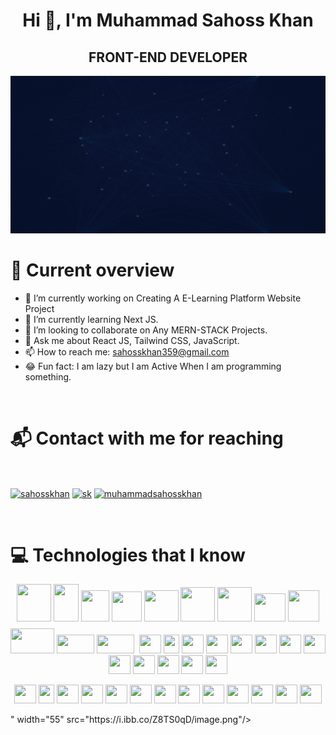 <h1 align="center">Hi 👋, I'm Muhammad Sahoss Khan</h1>
<h2 align="center">FRONT-END DEVELOPER</h2>

[![Banner](/images/MUHAMMAD%20SAHOSS%20KHAN%20(1).gif "image banner")](https://www.linkedin.com/in/muhammad-sahoss-khan-a8013a233/)


<h1>👀 Current overview</h1> 

- 🔭 I’m currently working on Creating A E-Learning Platform Website Project
- 🌱 I’m currently learning Next JS.
- 👯 I’m looking to collaborate on Any MERN-STACK Projects.
- 💬 Ask me about React JS, Tailwind CSS, JavaScript.
- 📫 How to reach me: sahosskhan359@gmail.com
- 😂 Fun fact: I am lazy but I am Active When I am programming something.

</br>

# 📬 Contact with me for reaching 
</br>
<p align="left">
<a href="https://www.linkedin.com/in/muhammad-sahoss-khan-a8013a233/" target="blank"><img align="center" src="https://i.ibb.co/MsWmyLd/image.png" alt="sahosskhan" height="30" width="30" /></a>
<a href="https://twitter.com/Sahosskhan" target="blank"><img align="center" src="https://i.ibb.co/vPTw8sD/image.png" alt="sk" height="30" width="40" /></a>
<a href="https://www.facebook.com/muhammadsahosskhan" target="blank"><img align="center" src="https://i.ibb.co/bPZTVvv/image.png" alt="muhammadsahosskhan" height="30" width="30" /></a>
</p>

</br>

# 💻 Technologies that I know
<p align="center">
<img height="60" width="55" src="https://i.ibb.co/7VrnXd3/image.png"/>
<img height="60" width="40" src="https://i.ibb.co/ygqd9jr/image.png"/>
<img height="50" width="45" src="https://i.ibb.co/qxPhJwp/image.png"/>
<img height="48" width="48" src="https://i.ibb.co/0rm2xFX/image.png"/>
<img height="50" width="55" src="https://i.ibb.co/jLrZvW5/image.png"/>
<img height="55" width="55" src="https://i.ibb.co/hBYWpw2/image.png"/>
<img height="55" width="55" src="https://i.ibb.co/kHf95Yg/image.png"/>
<img height="45" width="50" src="https://i.ibb.co/LZVZwC3/image.png"/>
<img height="50" width="50" src="https://i.ibb.co/2yN0y0v/image.png"/>
<img height="40" width="70" src="https://i.ibb.co/XjsdYVx/image.png"/>
<img height="30" width="60" src="https://i.ibb.co/8XKDFWG/image.png"/>
<img height="30" width="60" src="https://i.ibb.co/TRcJpVy/image.png"/>
<img height="48<p align="center">
<img height="30" width="35" src="https://i.ibb.co/7VrnXd3/image.png"/>
<img height="30" width="25" src="https://i.ibb.co/ygqd9jr/image.png"/>
<img height="30" width="35" src="https://i.ibb.co/qxPhJwp/image.png"/>
<img height="30" width="35" src="https://i.ibb.co/0rm2xFX/image.png"/>
<img height="30" width="35" src="https://i.ibb.co/jLrZvW5/image.png"/>
<img height="30" width="35" src="https://i.ibb.co/hBYWpw2/image.png"/>
<img height="30" width="35" src="https://i.ibb.co/kHf95Yg/image.png"/>
<img height="30" width="35" src="https://i.ibb.co/LZVZwC3/image.png"/>
<img height="30" width="35" src="https://i.ibb.co/2yN0y0v/image.png"/>
<img height="30" width="35" src="https://i.ibb.co/XjsdYVx/image.png"/>
<img height="30" width="35" src="https://i.ibb.co/8XKDFWG/image.png"/>
<img height="30" width="35" src="https://i.ibb.co/TRcJpVy/image.png"/>
<img height="30" width="35" src="https://i.ibb.co/Z8TS0qD/image.png"/>

</p><p align="center">
<img height="30" width="35" src="https://i.ibb.co/7VrnXd3/image.png"/>
<img height="30" width="25" src="https://i.ibb.co/ygqd9jr/image.png"/>
<img height="30" width="35" src="https://i.ibb.co/qxPhJwp/image.png"/>
<img height="30" width="35" src="https://i.ibb.co/0rm2xFX/image.png"/>
<img height="30" width="35" src="https://i.ibb.co/jLrZvW5/image.png"/>
<img height="30" width="35" src="https://i.ibb.co/hBYWpw2/image.png"/>
<img height="30" width="35" src="https://i.ibb.co/kHf95Yg/image.png"/>
<img height="30" width="35" src="https://i.ibb.co/LZVZwC3/image.png"/>
<img height="30" width="35" src="https://i.ibb.co/2yN0y0v/image.png"/>
<img height="30" width="35" src="https://i.ibb.co/XjsdYVx/image.png"/>
<img height="30" width="35" src="https://i.ibb.co/8XKDFWG/image.png"/>
<img height="30" width="35" src="https://i.ibb.co/TRcJpVy/image.png"/>
<img height="30" width="35" src="https://i.ibb.co/Z8TS0qD/image.png"/>

</p>" width="55" src="https://i.ibb.co/Z8TS0qD/image.png"/>

</p>